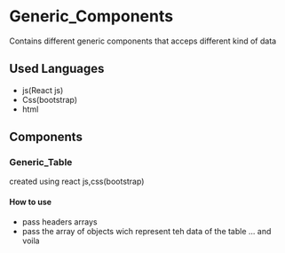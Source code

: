 # Generic_Components
Contains different generic components that acceps  different kind of data

## Used Languages
* js(React js)
* Css(bootstrap)
* html
## Components
### Generic_Table
created using react js,css(bootstrap) 
  #### How to use 
  - pass headers arrays
  - pass the array of objects wich represent teh data of the table 
  ... and  voila
